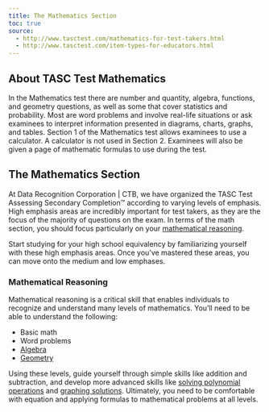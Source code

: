 ```yaml
---
title: The Mathematics Section
toc: true
source:
  - http://www.tasctest.com/mathematics-for-test-takers.html
  - http://www.tasctest.com/item-types-for-educators.html
---
```

## About TASC Test Mathematics

In the Mathematics test there are number and quantity, algebra, functions, and geometry questions, as well as some that cover statistics and probability. Most are word problems and involve real-life situations or ask examinees to interpret information presented in diagrams, charts, graphs, and tables. Section 1 of the Mathematics test allows examinees to use a calculator. A calculator is not used in Section 2. Examinees will also be given a page of mathematic formulas to use during the test.

## The Mathematics Section

At Data Recognition Corporation &#124; CTB, we have organized the TASC Test Assessing Secondary Completion&trade; according to varying levels of emphasis. High emphasis areas are incredibly important for test takers, as they are the focus of the majority of questions on the exam. In terms of the math section, you should focus particularly on your [mathematical reasoning](http://www.tasctest.com/blog.html#ufh-i-46796860-what-you-need-to-know-about-mathematical-reasoning).

Start studying for your high school equivalency by familiarizing yourself with these high emphasis areas. Once you’ve mastered these areas, you can move onto the medium and low emphases.

### Mathematical Reasoning
 
Mathematical reasoning is a critical skill that enables individuals to recognize and understand many levels of mathematics. You’ll need to be able to understand the following:

  * Basic math
  * Word problems
  * [Algebra](http://www.tasctest.com/blog.html#ufh-i-46796494-solving-simple-equations-tasc-math)
  * [Geometry](http://www.tasctest.com/blog.html#ufh-i-46796368-geometric-measurement-tasc-math)
  
Using these levels, guide yourself through simple skills like addition and subtraction, and develop more advanced skills like [solving polynomial operations](http://www.tasctest.com/blog.html#ufh-i-46796782-polynomials-operations-and-graphs-tasc-math) and [graphing solutions](http://www.tasctest.com/blog.html#ufh-i-46796278-graphing-solutions-to-linear-inequalities-tasc-test-math). Ultimately, you need to be comfortable with equation and applying formulas to mathematical problems at all levels.